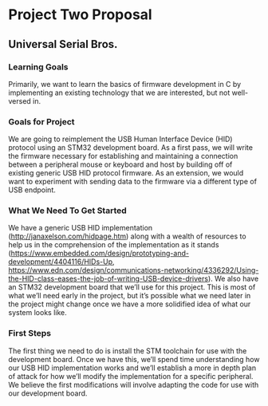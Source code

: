 # Project Two Proposal
## Universal Serial Bros.

### Learning Goals

Primarily, we want to learn the basics of firmware development in C by implementing an existing technology that we are interested, but not well-versed in.

### Goals for Project

We are going to reimplement the USB Human Interface Device (HID) protocol using an STM32 development board. As a first pass, we will write the firmware necessary for establishing and maintaining a connection between a peripheral mouse or keyboard and host by building off of existing generic USB HID protocol firmware. As an extension, we would want to experiment with sending data to the firmware via a different type of USB endpoint.

### What We Need To Get Started

We have a generic USB HID implementation (http://janaxelson.com/hidpage.htm) along with a wealth of resources to help us in the comprehension of the implementation as it stands (https://www.embedded.com/design/prototyping-and-development/4404116/HIDs-Up, https://www.edn.com/design/communications-networking/4336292/Using-the-HID-class-eases-the-job-of-writing-USB-device-drivers). We also have an STM32 development board that we’ll use for this project. This is most of what we’ll need early in the project, but it’s possible what we need later in the project might change once we have a more solidified idea of what our system looks like.

### First Steps

The first thing we need to do is install the STM toolchain for use with the development board. Once we have this, we’ll spend time understanding how our USB HID implementation works and we’ll establish a more in depth plan of attack for how we’ll modify the implementation for a specific peripheral. We believe the first modifications will involve adapting the code for use with our development board. 
